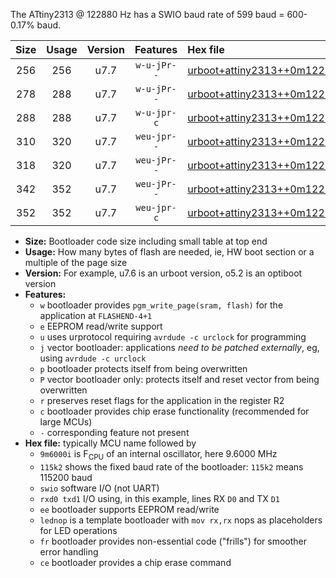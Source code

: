 The ATtiny2313 @ 122880 Hz has a SWIO baud rate of 599 baud = 600-0.17% baud.

|Size|Usage|Version|Features|Hex file|
|:-:|:-:|:-:|:-:|:--|
|256|256|u7.7|`w-u-jPr--`|[urboot+attiny2313++0m122880i++++0k6_swio_rxd0_txd1_lednop.hex](https://raw.githubusercontent.com/stefanrueger/urboot.hex/main/mcus/attiny2313/internal_oscillator/fint++0m122880_Hz/br++++0k6_bps/urboot+attiny2313++0m122880i++++0k6_swio_rxd0_txd1_lednop.hex)|
|278|288|u7.7|`w-u-jPr--`|[urboot+attiny2313++0m122880i++++0k6_swio_rxd0_txd1_lednop_fr.hex](https://raw.githubusercontent.com/stefanrueger/urboot.hex/main/mcus/attiny2313/internal_oscillator/fint++0m122880_Hz/br++++0k6_bps/urboot+attiny2313++0m122880i++++0k6_swio_rxd0_txd1_lednop_fr.hex)|
|288|288|u7.7|`w-u-jpr-c`|[urboot+attiny2313++0m122880i++++0k6_swio_rxd0_txd1_lednop_fr_ce.hex](https://raw.githubusercontent.com/stefanrueger/urboot.hex/main/mcus/attiny2313/internal_oscillator/fint++0m122880_Hz/br++++0k6_bps/urboot+attiny2313++0m122880i++++0k6_swio_rxd0_txd1_lednop_fr_ce.hex)|
|310|320|u7.7|`weu-jpr--`|[urboot+attiny2313++0m122880i++++0k6_swio_rxd0_txd1_ee_lednop.hex](https://raw.githubusercontent.com/stefanrueger/urboot.hex/main/mcus/attiny2313/internal_oscillator/fint++0m122880_Hz/br++++0k6_bps/urboot+attiny2313++0m122880i++++0k6_swio_rxd0_txd1_ee_lednop.hex)|
|318|320|u7.7|`weu-jPr--`|[urboot+attiny2313++0m122880i++++0k6_swio_rxd0_txd1_ee.hex](https://raw.githubusercontent.com/stefanrueger/urboot.hex/main/mcus/attiny2313/internal_oscillator/fint++0m122880_Hz/br++++0k6_bps/urboot+attiny2313++0m122880i++++0k6_swio_rxd0_txd1_ee.hex)|
|342|352|u7.7|`weu-jPr--`|[urboot+attiny2313++0m122880i++++0k6_swio_rxd0_txd1_ee_lednop_fr.hex](https://raw.githubusercontent.com/stefanrueger/urboot.hex/main/mcus/attiny2313/internal_oscillator/fint++0m122880_Hz/br++++0k6_bps/urboot+attiny2313++0m122880i++++0k6_swio_rxd0_txd1_ee_lednop_fr.hex)|
|352|352|u7.7|`weu-jpr-c`|[urboot+attiny2313++0m122880i++++0k6_swio_rxd0_txd1_ee_lednop_fr_ce.hex](https://raw.githubusercontent.com/stefanrueger/urboot.hex/main/mcus/attiny2313/internal_oscillator/fint++0m122880_Hz/br++++0k6_bps/urboot+attiny2313++0m122880i++++0k6_swio_rxd0_txd1_ee_lednop_fr_ce.hex)|

- **Size:** Bootloader code size including small table at top end
- **Usage:** How many bytes of flash are needed, ie, HW boot section or a multiple of the page size
- **Version:** For example, u7.6 is an urboot version, o5.2 is an optiboot version
- **Features:**
  + `w` bootloader provides `pgm_write_page(sram, flash)` for the application at `FLASHEND-4+1`
  + `e` EEPROM read/write support
  + `u` uses urprotocol requiring `avrdude -c urclock` for programming
  + `j` vector bootloader: applications *need to be patched externally*, eg, using `avrdude -c urclock`
  + `p` bootloader protects itself from being overwritten
  + `P` vector bootloader only: protects itself and reset vector from being overwritten
  + `r` preserves reset flags for the application in the register R2
  + `c` bootloader provides chip erase functionality (recommended for large MCUs)
  + `-` corresponding feature not present
- **Hex file:** typically MCU name followed by
  + `9m6000i` is F<sub>CPU</sub> of an internal oscillator, here 9.6000 MHz
  + `115k2` shows the fixed baud rate of the bootloader: `115k2` means 115200 baud
  + `swio` software I/O (not UART)
  + `rxd0 txd1` I/O using, in this example, lines RX `D0` and TX `D1`
  + `ee` bootloader supports EEPROM read/write
  + `lednop` is a template bootloader with `mov rx,rx` nops as placeholders for LED operations
  + `fr` bootloader provides non-essential code ("frills") for smoother error handling
  + `ce` bootloader provides a chip erase command
